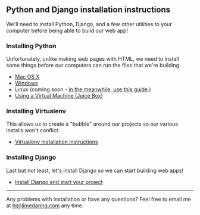 ## Python and Django installation instructions

We'll need to install Python, Django, and a few other utilities to your computer
before being able to build our web app!

### Installing Python

Unfortunately, unlike making web pages with HTML, we need to install some things before our computers can run the files that we're building.

* [Mac OS X](https://github.com/limedaring/HelloWebApp/blob/master/installation-instructions/python-installation-mac.md)
* [Windows](https://github.com/limedaring/HelloWebApp/blob/master/installation-instructions/python-installation-windows.md)
* Linux (coming soon - [in the meanwhile, use this guide](http://docs.python-guide.org/en/latest/starting/install/linux/).)
* [Using a Virtual Machine (Juice Box)](https://jpadilla.github.io/juicebox/#get-started) 

### Installing Virtualenv

This allows us to create a "bubble" around our projects so our various installs
won't conflict.

* [Virtualenv installation instructions](https://github.com/hellowebapp/hellowebapp/blob/master/installation-instructions/virtualenv-installation.md)

### Installing Django

Last but not least, let's install Django so we can start building web apps!

* [Install Django and start your project](https://github.com/limedaring/HelloWebApp/blob/master/installation-instructions/starting-your-project.md)

- - -

Any problems with installation or have any questions? Feel free to email me at
[hi@limedaring.com](mailto:hi@limedaring.com) any time.
